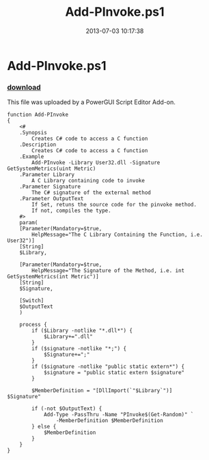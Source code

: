 ﻿---
pid:            4290
parent:         0
children:       
poster:         Anonymous
title:          Add-PInvoke.ps1
date:           2013-07-03 10:17:38
description:    This file was uploaded by a PowerGUI Script Editor Add-on.
format:         posh
---

# Add-PInvoke.ps1

### [download](4290.ps1)  

This file was uploaded by a PowerGUI Script Editor Add-on.

```posh
function Add-PInvoke
{
    <#
    .Synopsis
        Creates C# code to access a C function
    .Description
        Creates C# code to access a C function
    .Example
        Add-PInvoke -Library User32.dll -Signature GetSystemMetrics(uint Metric)
    .Parameter Library
        A C Library containing code to invoke
    .Parameter Signature
        The C# signature of the external method
    .Parameter OutputText
        If Set, retuns the source code for the pinvoke method.
        If not, compiles the type. 
    #>
    param(
    [Parameter(Mandatory=$true, 
        HelpMessage="The C Library Containing the Function, i.e. User32")]
    [String]
    $Library,
    
    [Parameter(Mandatory=$true,
        HelpMessage="The Signature of the Method, i.e. int GetSystemMetrics(int Metric")]
    [String]
    $Signature,
    
    [Switch]
    $OutputText
    )
    
    process {
        if ($Library -notlike "*.dll*") {
            $Library+=".dll"
        }
        if ($signature -notlike "*;") {
            $Signature+=";"
        }
        if ($signature -notlike "public static extern*") {
            $signature = "public static extern $signature"
        }
        
        $MemberDefinition = "[DllImport(`"$Library`")]
$Signature"
        
        if (-not $OutputText) {
            Add-Type -PassThru -Name "PInvoke$(Get-Random)" `
                -MemberDefinition $MemberDefinition
        } else {
            $MemberDefinition
        }
    }
}
```

